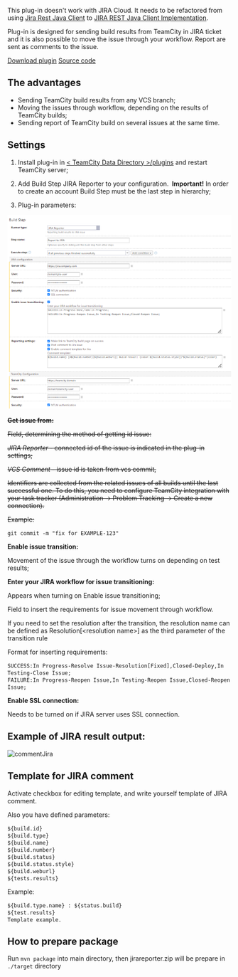 This plug-in doesn't work with JIRA Cloud. It needs to be refactored from using [Jira Rest Java Client](https://mvnrepository.com/artifact/com.atlassian.jira/jira-rest-java-client) to [JIRA REST Java Client Implementation](https://mvnrepository.com/artifact/com.atlassian.jira/jira-rest-java-client-core).

Plug-in is designed for sending build results from TeamCity in JIRA ticket and it is also possible to move the issue through your workflow. Report are sent as comments to the issue.

[Download plugin](https://github.com/mkiszka/jirareporter/releases)
[Source code](https://github.com/mkiszka/jirareporter)

## The advantages

* Sending TeamCity build results from any VCS branch;
* Moving the issues through workflow, depending on the results of TeamCity builds;
* Sending report of TeamCity build on several issues at the same time.

## Settings

1. Install plug-in in [ < TeamCity Data Directory >/plugins](http://confluence.jetbrains.com/display/TCD7/TeamCity+Data+Directory) and restart TeamCity server;
2. Add Build Step JIRA Reporter to your configuration. 
   ** Important!** In order to create an account Build Step must be the last step in hierarchy;

3. Plug-in parameters:

![pluginParams](./params.png)

~~**Get issue from:**~~

~~Field, determining the method of getting id issue:~~

~~_JIRA Reporter_ - connected id of the issue is indicated in the plug-in settings;~~

~~_VCS Comment_ - issue id is taken from vcs commit,~~ 

~~Identifiers are collected from the related issues of all builds until the last successful one. To do this, you need to configure TeamCity integration with your task tracker (Administration -> Problem Tracking -> Create a new connection).~~

~~Example:~~

```
git commit -m "fix for EXAMPLE-123"
```

**Enable issue transition:**

Movement of the issue through the workflow turns on depending on test results;

**Enter your JIRA workflow for issue transitioning:**

Appears when turning on Enable issue transitioning; 

Field to insert the requirements for issue movement through workflow.

If you need to set the resolution after the transition, the resolution name can be defined as Resolution[\<resolution name\>] as the third parameter of the transition rule

Format for inserting requirements: 

```
SUCCESS:In Progress-Resolve Issue-Resolution[Fixed],Closed-Deploy,In Testing-Close Issue;
FAILURE:In Progress-Reopen Issue,In Testing-Reopen Issue,Closed-Reopen Issue;
```

**Enable SSL connection:**

Needs to be turned on if JIRA server uses SSL connection.

## Example of JIRA result output:

![commentJira](http://gyazo.com/9b09457cf79370ee743bc7aba1e02015.png)

## Template for JIRA comment

Activate checkbox for editing template, and write yourself template of JIRA comment.

Also you have defined parameters:
```
${build.id}
${build.type}
${build.name}
${build.number}
${build.status}
${build.status.style}
${build.weburl}
${tests.results}
```

Example:
```
${build.type.name} : ${status.build}
${test.results}
Template example.
```
## How to prepare package
Run `mvn package` into main directory, then jirareporter.zip will be prepare in `./target` directory